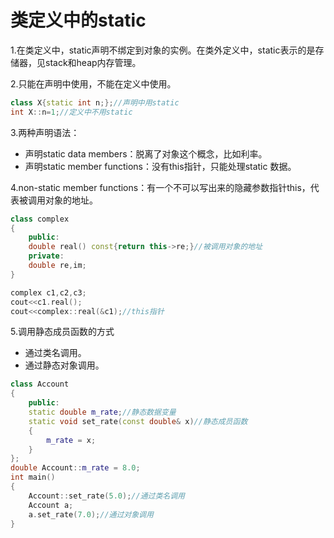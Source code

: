 # 类定义中的static
1.在类定义中，static声明不绑定到对象的实例。在类外定义中，static表示的是存储器，见stack和heap内存管理。

2.只能在声明中使用，不能在定义中使用。
```cpp
class X{static int n;};//声明中用static
int X::n=1;//定义中不用static
```

3.两种声明语法：
- 声明static data members：脱离了对象这个概念，比如利率。
- 声明static member functions：没有this指针，只能处理static 数据。


4.non-static member functions：有一个不可以写出来的隐藏参数指针this，代表被调用对象的地址。
```cpp
class complex
{
    public:
    double real() const{return this->re;}//被调用对象的地址
    private:
    double re,im;
}

complex c1,c2,c3;
cout<<c1.real();
cout<<complex::real(&c1);//this指针
```

5.调用静态成员函数的方式
- 通过类名调用。
- 通过静态对象调用。

```cpp
class Account
{
    public:
    static double m_rate;//静态数据变量
    static void set_rate(const double& x)//静态成员函数
    {
        m_rate = x;
    }
};
double Account::m_rate = 8.0;
int main()
{
    Account::set_rate(5.0);//通过类名调用
    Account a;
    a.set_rate(7.0);//通过对象调用
}
```